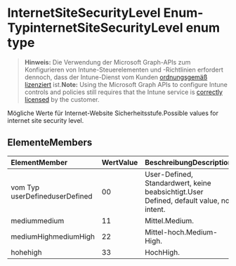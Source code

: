 # <a name="internetsitesecuritylevel-enum-type"></a><span data-ttu-id="72108-101">InternetSiteSecurityLevel Enum-Typ</span><span class="sxs-lookup"><span data-stu-id="72108-101">internetSiteSecurityLevel enum type</span></span>

> <span data-ttu-id="72108-102">**Hinweis:** Die Verwendung der Microsoft Graph-APIs zum Konfigurieren von Intune-Steuerelementen und -Richtlinien erfordert dennoch, dass der Intune-Dienst vom Kunden [ordnungsgemäß lizenziert](https://go.microsoft.com/fwlink/?linkid=839381) ist.</span><span class="sxs-lookup"><span data-stu-id="72108-102">**Note:** Using the Microsoft Graph APIs to configure Intune controls and policies still requires that the Intune service is [correctly licensed](https://go.microsoft.com/fwlink/?linkid=839381) by the customer.</span></span>

<span data-ttu-id="72108-103">Mögliche Werte für Internet-Website Sicherheitsstufe.</span><span class="sxs-lookup"><span data-stu-id="72108-103">Possible values for internet site security level.</span></span>
## <a name="members"></a><span data-ttu-id="72108-104">Elemente</span><span class="sxs-lookup"><span data-stu-id="72108-104">Members</span></span>
|<span data-ttu-id="72108-105">Element</span><span class="sxs-lookup"><span data-stu-id="72108-105">Member</span></span>|<span data-ttu-id="72108-106">Wert</span><span class="sxs-lookup"><span data-stu-id="72108-106">Value</span></span>|<span data-ttu-id="72108-107">Beschreibung</span><span class="sxs-lookup"><span data-stu-id="72108-107">Description</span></span>|
|:---|:---|:---|
|<span data-ttu-id="72108-108">vom Typ userDefined</span><span class="sxs-lookup"><span data-stu-id="72108-108">userDefined</span></span>|<span data-ttu-id="72108-109">0</span><span class="sxs-lookup"><span data-stu-id="72108-109">0</span></span>|<span data-ttu-id="72108-110">User-Defined, Standardwert, keine beabsichtigt.</span><span class="sxs-lookup"><span data-stu-id="72108-110">User Defined, default value, no intent.</span></span>|
|<span data-ttu-id="72108-111">medium</span><span class="sxs-lookup"><span data-stu-id="72108-111">medium</span></span>|<span data-ttu-id="72108-112">1</span><span class="sxs-lookup"><span data-stu-id="72108-112">1</span></span>|<span data-ttu-id="72108-113">Mittel.</span><span class="sxs-lookup"><span data-stu-id="72108-113">Medium.</span></span>|
|<span data-ttu-id="72108-114">mediumHigh</span><span class="sxs-lookup"><span data-stu-id="72108-114">mediumHigh</span></span>|<span data-ttu-id="72108-115">2</span><span class="sxs-lookup"><span data-stu-id="72108-115">2</span></span>|<span data-ttu-id="72108-116">Mittel-hoch.</span><span class="sxs-lookup"><span data-stu-id="72108-116">Medium-High.</span></span>|
|<span data-ttu-id="72108-117">hohe</span><span class="sxs-lookup"><span data-stu-id="72108-117">high</span></span>|<span data-ttu-id="72108-118">3</span><span class="sxs-lookup"><span data-stu-id="72108-118">3</span></span>|<span data-ttu-id="72108-119">Hoch</span><span class="sxs-lookup"><span data-stu-id="72108-119">High.</span></span>|



